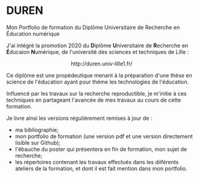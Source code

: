 # DUREN
Mon Portfolio de formation du Diplôme Universitaire de Recherche en Éducation numérique

J'ai intégré la promotion 2020 du **D**iplôme **U**niversitaire de **R**echerche en **É**ducaion **N**umérique, de l'université des sciences et techniques de Lille :  

<p align="center"> http://duren.univ-lille1.fr/ </p>

Ce diplôme est une propédeutique menant à la préparation d'une thèse en science de l'éducation ayant pour théme les technologies de l'éducation.

Influencé par les travaux sur la recherche reproductible, je m'initie à ces techniques en partageant l'avancée de mes travaux au cours de cette formation.

Je livre ainsi les versions régulièrement remises à jour de :  
* ma bibliographie;
* mon portfolio de formation (une version pdf et une version directement lisible sur Github);
* l'ébauche du poster qui présentera en fin de formation, mon sujet de recherche;
* les répertoires contenant les travaux effectués dans les diiférents ateliers de la formation, et dont il est fait mention dans mon portfolio.
    
    
